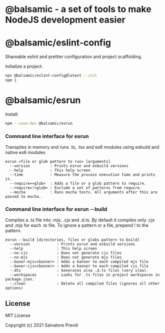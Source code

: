 # @balsamic - a set of tools to make NodeJS development easier

# @balsamic/eslint-config

Shareable eslint and prettier configuration and project scaffolding.

Initialize a project:

```sh
npx @balsamic/eslint-config@latest --init
npm i
```

# @balsamic/esrun

Install:

```sh
npm --save-dev @balsamic/esrun
```

### Command line interface for esrun

Transpiles in memory and runs .ts, .tsx and es6 modules using esbuild and native es6 modules

```
esrun <file or glob pattern to run> [arguments]
  --version         : Prints esrun and esbuild versions
  --help            : This help screen
  --time            : Measure the process execution time and prints it.
  --require=<glob>  : Adds a file or a glob pattern to require.
  --require=!<glob> : Exclude a set of patterns from require.
  --mocha           : Runs mocha tests. All arguments after this are passed to mocha.
```

### Command line interface for esrun --build

Compiles a .ts file into .mjs, .cjs and .d.ts.
By default it compiles only .cjs and .mjs for each .ts file.
To ignore a pattern or a file, prepend ! to the pattern.

```
esrun --build [directories, files or globs pattern to build]
  --version            : Prints esrun and esbuild versions
  --help               : This help screen
  --no-cjs             : Does not generate cjs files
  --no-mjs             : Does not generate mjs files
  --baner-mjs=<banner> : Adds a banner to each compiled mjs file
  --baner-cjs=<banner> : Adds a banner to each compiled cjs file
  --dts                : Generates also .d.ts files (very slow).
  --workspaces         : Looks for .ts files in project workspaces in package.json.
  --clean              : Delete all compiled files (ignores all other options)
```

## License

MIT License

Copyright (c) 2021 Salvatore Previti
